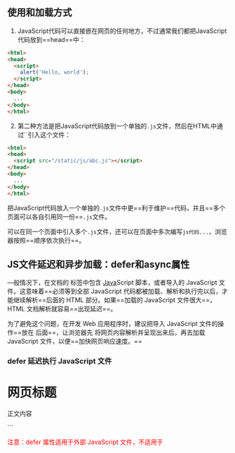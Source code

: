 ## 使用和加载方式

1. JavaScript代码可以直接嵌在网页的任何地方，不过通常我们都把JavaScript代码放到==head==中：

```html
<html>
<head>
  <script>
    alert('Hello, world');
  </script>
</head>
<body>
  ...
</body>
</html>
```

2. 第二种方法是把JavaScript代码放到一个单独的`.js`文件，然后在HTML中通过``引入这个文件：

```html
<html>
<head>
  <script src="/static/js/abc.js"></script>
</head>
<body>
  ...
</body>
</html>
```

把JavaScript代码放入一个单独的`.js`文件中更==利于维护==代码，并且==多个页面可以各自引用同一份==`.js`文件。

可以在同一个页面中引入多个`.js`文件，还可以在页面中多次编写` js代码... `，浏览器按照==顺序依次执行==。

##  JS文件延迟和异步加载：defer和async属性

—般情况下，在文档的 <head> 标签中包含 [Java](http://c.biancheng.net/java/)Script 脚本，或者导入的 JavaScript 文件。这意味着==必须等到全部 JavaScript 代码都被加载、解析和执行完以后，才能继续解析==后面的 HTML 部分。如果==加载的 JavaScript 文件很大==， HTML 文档解析就容易==出现延迟==。

为了避免这个问题，在开发 Web 应用程序时，建议把导入 JavaScript 文件的操作==放在 <body> 后面==，让浏览器先 将网页内容解析并呈现出来后，再去加载 JavaScript 文件，以便==加快网页响应速度。==

### defer 延迟执行 JavaScript 文件

<script> 标签有一个布尔型属性 defer，设置该属性能够将 JavaScript 文件延迟到页面解析完毕后再运行。
示例

```html
<html>
<head>
    <meta charset="UTF-8">
    <script type="text/javascript" defer src="test.js"></script>
</head>
<body>
    <h1>网页标题</h1>
    <p>正文内容</p>
</body>
</html>
```

<font color=red>注意：defer 属性适用于外部 JavaScript 文件，不适用于 <script>签包含的 JavaScript 脚本</font>

## async异步加载JavaScript文件

现在可以为 <script> 标签设置 **async** 属性，让浏览器异步加载 JavaScript 文件，即在加载 JavaScript 文件时，浏览器不会暂停，而是继续解析。这样能节省时间，提升响应速度。

```html
<html>
<head>
    <meta charset="UTF-8">
    <script type="text/javascript" async src="test.js"></script>
</head>
<body>
    <h1>网页标题</h1>
    <p>正文内容</p>
</body>
</html>
```

<font color=red>为 <script> 标签设置 async 属性，然后在浏览器中预览，则会看到网页标题和段落文本同步，或者==先显示出来，然后同步弹出提示文本==。如果不设置 async 属性，则先弹出提示文本，然后才开始解析并显示网页标题和段落文本</font>

==async 是 HTML5 新增的布尔型属性，通过设置 async 属性，就不用考虑 <script> 标签的放置位置，用户可以根据习惯继续把很多大型 JavaScript 库文件放在 <head> 标签内==

## 基本语法

```javascript
//赋值语句：
var x = 1;

//一个字符串，但仍然可以视为一个完整的语句：
'Hello, world';

//包含两个语句，每个语句用;表示语句结束：
var x = 1; var y = 2; // 不建议一行写多个语句!

//语句块是一组语句的集合，例如，下面的代码先做了一个判断，如果判断成立，将执行{...}中的所有语句：
if (2 > 1) {
    x = 1;
    y = 2;
    z = 3;
}

//注意花括号{...}内的语句具有缩进，通常是4个空格。缩进不是JavaScript语法要求必须的，但缩进有助于我们理解代码的层次，
//{...}还可以嵌套，形成层级结构：
//JavaScript本身对嵌套的层级没有限制，但是过多的嵌套无疑会大大增加看懂代码的难度。
//遇到这种情况，需要把部分代码抽出来，作为函数来调用，这样可以减少代码的复杂度。
if (2 > 1) {
    x = 1;
    y = 2;
    z = 3;
    if (x < y) {
        z = 4;
    }
    if (x > y) {
        z = 5;
    }
}

// 这是一行注释
alert('hello'); // 这也是注释

//块注释是用/*...*/把多行字符包裹起来，把一大“块”视为一个注释：
/* 从这里开始是块注释
仍然是注释
仍然是注释
注释结束 */
```

### 代码块

如果在一个 JavaScript 代码块中调用后面代码块中声明的变量或函数，就会提示语法错误。例如，当 JavaScript 解释器执行下面代码时就会提示语法错误，显示变量 a 未定义。

```JavaScript
<script>    
    //JavaScript 代码块 1    
    alert(a);
</script>
<script>    
    //JavaScript 代码块 2    
    var a = 1;
</script>
```


如果把两块代码放在一起，就不会出现上述错误。合并代码如下：

```JavaScript
<script>    //JavaScript 代码块    alert(a);    var a = 1;</script>
```

==温馨提示==JavaScript 是按块执行的，但是不同块都属于同一个作用域（全局作用域），下面块中的代码可以访问上面块中的变量。因此，如果把上面示例中两个代码块的顺序调换一下，就不会出现语法错误。

```JavaScript
<script>    //JavaScript 代码块 2    var a = 1;</script><script>    //JavaScript 代码块 1    alert(a);</script>
```

### JavaScript字符编码

[JavaScript](http://c.biancheng.net/js/) 遵循 Unicode 字符编码规则。Unicode 字符集中每个字符使用 2 个字节来表示，这意味着用户可以使用中文来命名 [Java](http://c.biancheng.net/java/)Script 变量。

Unicode 是 Latin-1 字符集的超集，编码数目达到百万级；Latin-1是 ASCII 字符集的扩展，包含 256 个拉丁字母； ASCII 字符集包含 128 个基本字符，即常用英文字母和符号。

注意：在 JavaScrip t第 1、2 版本中，仅支持 ASCII 字符编码，Unicode 字符只能出现在注释或者引号包含的字符串中。考虑到 JavaScript 版本的兼容性以及开发习惯，不建议使用双字节的中文字符命名变量或函数名。

由于 JavaScript 脚本一般都嵌入在网页中，并最终由浏览器来解释，因此在考虑到 JavaScript 字符编码的同时， 还要兼顾 HTML 文档的字符编码，以及浏览器支持的编码。一般建议保持 HTML 文档的字符编码与 JavaScript 字符编码一致，以免出现乱码

# JavaScript中的几个重要概念

[JavaScript](http://c.biancheng.net/js/) 遵循 ECMA-262 规范，目前其最新版是 ECMAScript 2018，而获得所有主流浏览器完全支持的则是 ECMAScript 5。以ECMAScript 5版本为基础，兼顾 ECMAScript 6 版本 中获得较大支持的新特性进行介绍。

## 基本词法

[Java](http://c.biancheng.net/java/)Script 语法就是==指构成合法的 JavaScript 程序的所有规则和特征的集合==，包括词法和句法。简单描述如下：

- 词法定义了 JavaScript的基本名词规范，包括==字符编码、命名规则、标识符、关键字、注释规则、 运算符和分隔符==等。
- 句法定义了 JavaScript的基本运算逻辑和程序结构，包括==短语、句子和代码段的基本规则，如表达式、语句和程序结构==等。

## 区分大小写

JavaScript ==严格区分大小写==。为了避免输入混乱和语法错误，建议==采用小写字符==编写代码。在以下特殊情况下可以使用大写形式：



```javascript
//1) ==构造函数的首字母建议大写==。构造函数不同于普通函数。下面示例调用预定义的构造函数 Date()，创建一个时间对象，然后把时间对象转换为字符串显示出来。
d = new Date();  //获取当前日期和时间
document.write(d.toString());  // 显示日期
//2) 如果标识符由多个单词组成，可以考虑使用骆驼命名法——除首个单词外，后面单词的首字母大写。例如
typeOf();
printEmployeePaychecks();
```

## 直接量

直接量（Literal）就是具体的值，即能够直接参与运算或显示的值，==字符串、数值、布尔值、正则表达式、特殊值、对象、数组和函数==。

```javascript
//空字符串直接量
1  //数值直接量
true  //布尔值直接量
/a/g  //正则表达式直接量
null  //特殊值直接量
{}  //空对象直接量
[]  //空数组直接量
function(){}  //空函数直接量，也就是函数表达式
```

## 转义序列

转义序列就是字符的一种表示方式（映射）。由于各种原因，很多字符==无法直接在代码中输入或输出，只能通过转义序列间接==表示。

- Unicode 转义序列方法：\u + 4位十六进制数字。
- Latin-1 转义序列方法：\x + 2位十六进制数字。

对于字符“©” , Unicode 转义为 \u00A9，ASCII 转义为 \xA9。

```javascript
document.write("\xa9");  //显示字符©
document.write("\u00a9");  //显示字符©
```